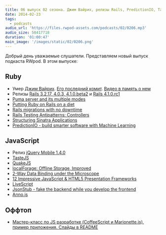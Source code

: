 ```yaml
---
title: 06 выпуск 02 сезона. Джим Вайрих, релизы Rails, PredictionIO, TasteJS, QuakeJS, LiveScript и прочее
date: 2014-02-23
tags:
  - podcasts
audio_url: 'https://files.rwpod-assets.com/podcasts/02/0206.mp3'
audio_size: 58417718
duration: '01:00:47'
main_image: '/images/static/02/0206.png'
---
```


Добрый день уважаемые слушатели. Представляем новый выпуск подкаста RWpod. В этом выпуске:

## Ruby

- Умер [Джим Вайрих](https://github.com/jimweirich). [Его последний комит](https://github.com/jimweirich/wyriki/commit/d28fac7f18aeacb00d8ad3460a0a5a901617c2d4). [Видео в память о нем](http://www.youtube.com/watch?v=-7C7cTPHJL0)
- Релизы [Rails 3.2.17, 4.0.3, 4.1.0.beta2](http://weblog.rubyonrails.org/2014/2/18/Rails_3_2_17_4_0_3_and_4_1_0_beta2_have_been_released/) и [Rails 4.1.0.rc1](http://weblog.rubyonrails.org/2014/2/18/Rails-4-1-rc1/)
- [Puma server and its multiple modes](http://blog.lodgem.com/post/76846087740/puma-server-and-its-multiple-modes)
- [Putting Ruby on Rails on a diet](http://www.amberbit.com/blog/2014/2/14/putting-ruby-on-rails-on-a-diet/)
- [Rails migrations with no downtime](http://blog.codeship.io/2014/02/11/rails-migrations-zero-downtime.html)
- [Rails Testing Antipatterns: Controllers](https://semaphoreapp.com/blog/2014/02/11/rails-testing-antipatterns-controllers.html)
- [Structuring Sinatra Applications](http://blog.sourcing.io/structuring-sinatra)
- [PredictionIO - build smarter software with Machine Learning](http://prediction.io/)

## JavaScript

- Релиз [jQuery Mobile 1.4.0](http://blog.jquerymobile.com/2013/12/23/jquery-mobile-1-4-0-released/)
- [TasteJS](http://tastejs.com/)
- [QuakeJS](http://www.quakejs.com/)
- [localForage: Offline Storage, Improved](https://hacks.mozilla.org/2014/02/localforage-offline-storage-improved/)
- [2-Way Data Binding under the Microscope](http://staal.io/blog/2014/02/05/2-way-data-binding-under-the-microscope/)
- [12 Impressive JavaScript & HTML5 Presentation Frameworks](http://designzum.com/2014/02/07/best-javascript-html5-presentation-frameworks/)
- [LiveScript](http://livescript.net/)
- [JsonStub - fake the backend while you develop the frontend](http://jsonstub.com/)
- [Anno.js](http://iamdanfox.github.io/anno.js/)

## Оффтоп

- [Мастер-класс по JS разработке (CoffeeScript и Marionette.js), пример приложения. Слайды в README](https://github.com/le0pard/smartme_marionette_2013)
